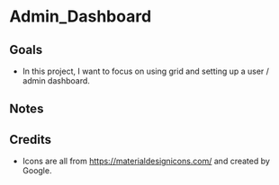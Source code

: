 # Admin_Dashboard

## Goals

- In this project, I want to focus on using grid and setting up a user / admin dashboard.

## Notes

## Credits

- Icons are all from https://materialdesignicons.com/ and created by Google.
